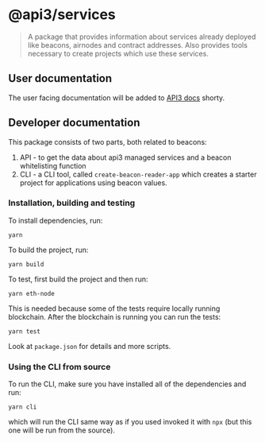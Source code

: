 # @api3/services

> A package that provides information about services already deployed like beacons, airnodes and contract addresses.
> Also provides tools necessary to create projects which use these services.

## User documentation

The user facing documentation will be added to [API3 docs](https://docs.api3.org/) shorty.

## Developer documentation

This package consists of two parts, both related to beacons:

1. API - to get the data about api3 managed services and a beacon whitelisting function
2. CLI - a CLI tool, called `create-beacon-reader-app` which creates a starter project for applications using beacon
   values.

### Installation, building and testing

To install dependencies, run:

```
yarn
```

To build the project, run:

```
yarn build
```

To test, first build the project and then run:

```
yarn eth-node
```

This is needed because some of the tests require locally running blockchain. After the blockchain is running you can run
the tests:

```
yarn test
```

Look at `package.json` for details and more scripts.

### Using the CLI from source

To run the CLI, make sure you have installed all of the dependencies and run:

```
yarn cli
```

which will run the CLI same way as if you used invoked it with `npx` (but this one will be run from the source).
